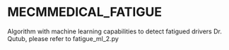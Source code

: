 # MECMMEDICAL_FATIGUE
Algorithm with machine learning capabilities to detect fatigued drivers
Dr. Qutub, please refer to fatigue_ml_2.py
